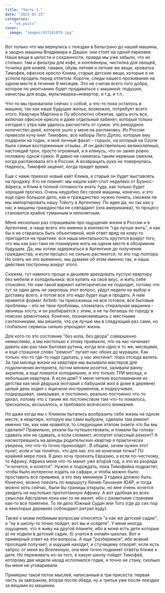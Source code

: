 ```yaml
---
title: "Часть 3."
date: "2021-03-23"
categories: 
  - "vk_posts"
cover:
  image: "images/457241879.jpg"
---
```


Вот только что мы вернулись с поездки в Бельграно до нашей машины, а заодно машины Владимира и Дашки: они стоят на одной парковке. Наши вещи в целости и сохранности, правда мы уже забыли, что их столько: там и фильтры для кофе, и контейнеры, чистилка для овощей, точилка для ножей, гамаки, обувь летняя и летние же вещи, кроватка Тимофея, офисное кресло Клима, старые детские вещи, которые я не успела продать перед отлетом. Короче, следы нашего проживания на одном месте в течение 9 месяцев. Это не считая всего того добра, которое по умолчанию будет продаваться с машиной: подушки, канистры для воды, мультиварка+инвертор, и т.д. и т.п..

<!--more-->

Что-то мы прихватили сейчас с собой, а что-то пока осталось в машине, так как наше будущее жилье, возможно, потребует всего этого. Квартира Мартина и Лу абсолютно обжитая, здесь есть все, включая офисное кресло и даже отдельный кабинет, который только сегодня с утра нам удалось расчистить от сумок: это рекордное количество дней, которое ушло у меня на распаковку. Из России привезли кучу книг Тимофею, все наборы Лего Дупло, которые ему подарили на годик, и мой личный факап – горшок, на который на Ozone были самые восторженные отзывы…И он действительно великолепный, настоящий трон, просто огромный, и я клянусь, что он занял ровно половину одной сумки. Я давно не смеялась таким нервным смехом, когда распаковала его в России. А возвращать рука не повернулась. Надеюсь, Тимофей заценит, когда придет время.

Еще с нами приехал новый кайт Клима, а старый он будет выставлять на продажу. Кто не помнит: мы нашли кайт-спот недалеко от Буэнос-Айреса, и Клим в полной готовности ехать туда, как только будет хороший прогноз. Очень неудобно без своей машины, конечно, и это еще одно большое дело, как и гражданство: нужно понять, сможем ли мы импортировать нашу Тойоту в Аргентину. По идее да, но так как у нас и машины гражданства не совпадают (она американка), то процесс становится крайне туманным и непонятным.

Меня несколько раз спрашивали про ощущения жизни в России и в Аргентине, и чаще всего это именно в контексте "где лучше жить", и как бы я не старалась быть объективной, мой ответ вряд ли кому-то пригодится на практике: вся наша ментальность крутится вокруг того, что мы как раз-таки не планируем жить на одном месте в обозримом будущем. Да, мы хотим задержаться в Аргентине до получения гражданства, и если процесс не сильно растянется, то это год-полтора. Но опять же это временно, мы думаем об этом именно так, и наши действия построены вокруг этого.

Скажем, тут намного проще и дешевле арендовать пустую квартиру без мебели и холодильника: все купить на свой вкус, и жить себе спокойно. Но нам такой вариант категорически не подходит, потому что тут за один день не закроешь этот вопрос, уйдут недели на выбор и доставку всего, а потом все это надо будет еще и продать. А нам нравится формат Airbnb: ты приезжаешь на все готовое, все бытовые проблемы – это не твои проблемы, сломалась стиральная машинка – звонишь хосту, и он разбирается с этим, а не ты бегаешь по городу в поисках ремонтника. Конечно, познакомившись с местными сантехниками, мы решили, что уж лучше мы в следующий раз сами, но глобально сервисы сильно упрощают жизнь.

Для кого-то это состояние "без кола, без двора" совершенно немыслимо, а мы настолько к этому привыкли, что на нас начинает давить как-раз таки бытовая рутина, когда все одно и то же, месяцами, и еще страшное слово "ремонт" пугает нас обоих до мурашек. Как только что-то где-то надо сделать, у нас инстинкт: пора отсюда валить. За три месяца жизни на квартире мы вызывали мастеров для подключения интернета, потом меняли розетки, заливали ванну акрилом, а еще ломался холодильник, и это только ТРИ месяца, и небольшая квартира. А если дом? У меня четкие воспоминания из детства как мой дедушка (который с бабушкой жил в доме в деревне) целый день ходил с ящичком инструментов, и подкручивал, подкрашивал, замазывал, и постоянно, реально постоянно что-то делал, потому что с таким же постоянством там что-то ломалось, трескалось, иссыхалось, и требовало всяческого внимания.

Но даже когда мы с Климом пытались вообразить себе жизнь на одном месте, в квартире, которую мы сами выбрали, сделали там ремонт именно так, как нам нравится, то следующим этапом знаете что бы мы сделали? Правильно, уехали бы путешествовать, и ломали бы голову: сдавать или не сдавать, а если сломают, испортят классный ремонт? А насмотревшись на аренды родительских квартир я практически уверена, что что-то точно произойдет…В общем, зачем нужен этот пункт, если и так понятно, что для нас это не конечная точка? По крайней мере пока. Я дико хочу проехать Евразию, а если по-честному, то Африку. Африка меня что-то манит уже второй год, и это из разряда "и хочется, и колется". Нужно и подождать, пока Тимофейка подрастет, чтобы было интересно ездить на сафари, и чтобы можно было проставить все прививки, а это ему минимум 3 годика должно быть. Конечно, можно поехать по маршруту Кения-Танзания-ЮАР, и тогда можно хоть сейчас, были бы границы открыты, но мне очень хочется увидеть не настолько протоптанную Африку. А вот удобная во всех смыслах Австралия пока как-то не манит, ибо с развитыми странами как-то все понятнее. То ли дело Южный Судан или Того (где до сих пор в некоторых деревнях соблюдают ритуал вуду).

Также к моим любимым вопросам относятся "а как же детский садик", а "ну в школу-то точно пойдет, вот вы и осядете". У меня иногда ощущение, что я живу на другой планете, ибо в моей есть дети которые а) не ходили в детский садик, б) учатся в онлайн-школах. Вот и примерный ответ на эти вопросы. А еще "разберемся", ибо всякий просящий получает, и ищущий находит, и стучащему отворят: если есть запрос от меня во Вселенную, она мне точно подкинет ответы ближе к дате. Но переживать из-за того, в какую школу пойдет Тимофей, которому две недели назад исполнился годик, я точно не стану, сколько бы меня не уговаривали.

Примерно такой поток мыслей, написанный в три присеста: первая часть за завтраком, вторая после обеда, ну а третья уже после поездки за вещами из машинки.
